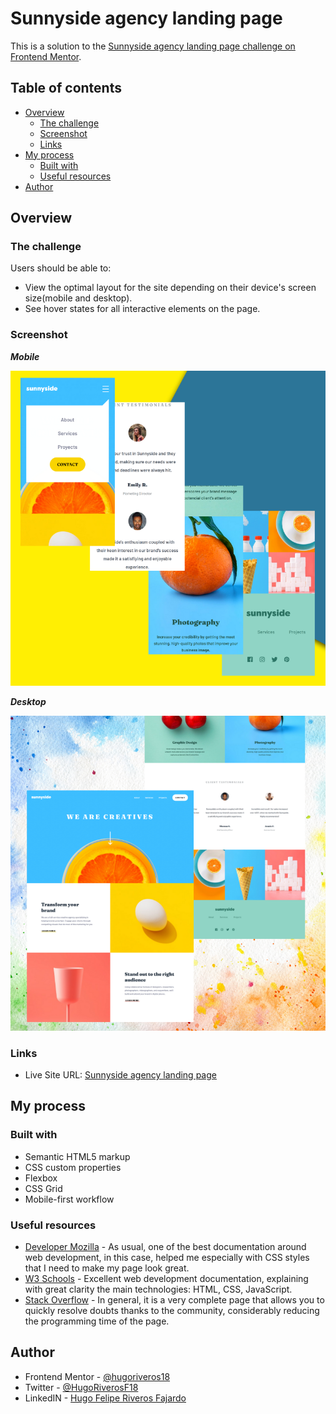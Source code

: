 # Sunnyside agency landing page

This is a solution to the [Sunnyside agency landing page challenge on Frontend Mentor](https://www.frontendmentor.io/challenges/sunnyside-agency-landing-page-7yVs3B6ef).

## Table of contents

- [Overview](#overview)
  - [The challenge](#the-challenge)
  - [Screenshot](#screenshot)
  - [Links](#links)
- [My process](#my-process)
  - [Built with](#built-with)
  - [Useful resources](#useful-resources)
- [Author](#author)



## Overview

### The challenge

Users should be able to:

- View the optimal layout for the site depending on their device's screen size(mobile and desktop).
- See hover states for all interactive elements on the page.

### Screenshot

***Mobile***

<img src="./readme_images/mobile.png" width="800" /> 

***Desktop***

<img src="./readme_images/desktop.png" width="800" /> 

### Links

- Live Site URL: [Sunnyside agency landing page](https://hugoriveros18.github.io/sunnyside-agency-landing-page/)


## My process

### Built with

- Semantic HTML5 markup
- CSS custom properties
- Flexbox
- CSS Grid
- Mobile-first workflow


### Useful resources

- [Developer Mozilla](https://developer.mozilla.org/es/docs/Web/CSS) - As usual, one of the best documentation around web development, in this case, helped me especially with CSS styles that I need to make my page look great.
- [W3 Schools](https://www.w3schools.com/) - Excellent web development documentation, explaining with great clarity the main technologies: HTML, CSS, JavaScript.
- [Stack Overflow](https://stackoverflow.com/) - In general, it is a very complete page that allows you to quickly resolve doubts thanks to the community, considerably reducing the programming time of the page.


## Author

- Frontend Mentor - [@hugoriveros18](https://www.frontendmentor.io/profile/hugoriveros18)
- Twitter - [@HugoRiverosF18](https://www.twitter.com/HugoRiverosF18)
- LinkedIN - [Hugo Felipe Riveros Fajardo](https://www.linkedin.com/in/hugo-felipe-riveros-fajardo-bb840292)
